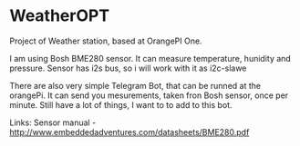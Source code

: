 # WeatherOPT
Project of Weather station, based at OrangePI One.

I am using Bosh BME280 sensor. It can measure temperature, hunidity and pressure. Sensor has i2s bus, so i will work with it as i2c-slawe


There are also very simple Telegram Bot, that can be runned at the orangePi. It can send you mesurements, taken fron Bosh sensor, once per minute. Still have a lot of things, I want to to add to this bot.


Links:
Sensor manual - http://www.embeddedadventures.com/datasheets/BME280.pdf

